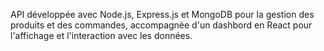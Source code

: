 API développée avec Node.js, Express.js et MongoDB pour la gestion des produits et des commandes, accompagnée d'un dashbord en React pour l'affichage et l'interaction avec les données.
